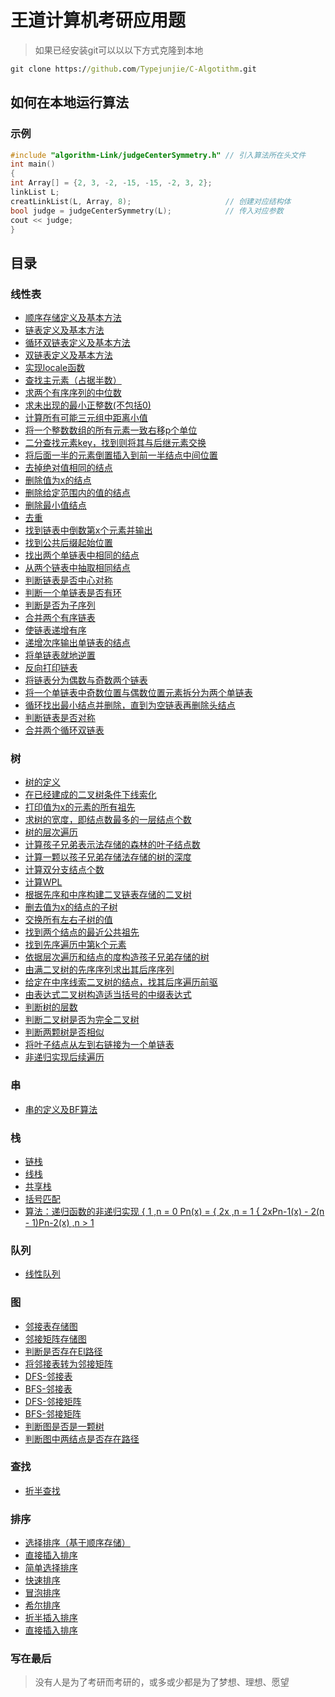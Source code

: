 # 王道计算机考研应用题

> 如果已经安装git可以以以下方式克隆到本地

```cmd
git clone https://github.com/Typejunjie/C-Algotithm.git
```

## 如何在本地运行算法

### 示例

```cpp
#include "algorithm-Link/judgeCenterSymmetry.h" // 引入算法所在头文件
int main()
{
int Array[] = {2, 3, -2, -15, -15, -2, 3, 2};
linkList L;
creatLinkList(L, Array, 8);                     // 创建对应结构体
bool judge = judgeCenterSymmetry(L);            // 传入对应参数
cout << judge;
}
```

## 目录

### 线性表

- [顺序存储定义及基本方法](https://github.com/Typejunjie/C-Algorithm/blob/main/linearList/linearList.h)
- [链表定义及基本方法](https://github.com/Typejunjie/C-Algorithm/blob/main/linearList/linkList.h)
- [循环双链表定义及基本方法](https://github.com/Typejunjie/C-Algorithm/blob/main/linearList/dualCircleList.h)
- [双链表定义及基本方法](https://github.com/Typejunjie/C-Algorithm/blob/main/linearList/algorithm-special/dualLinkListAndFreq.h)
- [实现locale函数](https://github.com/Typejunjie/C-Algotithm/blob/main/linearList/algorithm-special/dualLinkListAndFreq.h)
- [查找主元素（占据半数）](https://github.com/Typejunjie/C-Algorithm/blob/main/linearList/algorithm-Linear/findMainNum.h)
- [求两个有序序列的中位数](https://github.com/Typejunjie/C-Algorithm/blob/main/linearList/algorithm-Linear/findMidNum.h)
- [求未出现的最小正整数(不包括0)](https://github.com/Typejunjie/C-Algorithm/blob/main/linearList/algorithm-Linear/findMinNum.h)
- [计算所有可能三元组中距离小值](https://github.com/Typejunjie/C-Algorithm/blob/main/linearList/algorithm-Linear/mergeList.h)
- [将一个整数数组的所有元素一致右移p个单位](https://github.com/Typejunjie/C-Algorithm/blob/main/linearList/algorithm-Linear/moveElement.h)
- [二分查找元素key，找到则将其与后继元素交换](https://github.com/Typejunjie/C-Algorithm/blob/main/linearList/algorithm-Linear/searchOper.h)
- [将后面一半的元素倒置插入到前一半结点中间位置](https://github.com/Typejunjie/C-Algorithm/blob/main/linearList/algorithm-Link/buildMixList.h)
- [去掉绝对值相同的结点](https://github.com/Typejunjie/C-Algorithm/blob/main/linearList/algorithm-Link/deleteAbsSim.h)
- [删除值为x的结点](https://github.com/Typejunjie/C-Algorithem/blob/main/linearList/algorithm-Link/deleteEle.h)
- [删除给定范围内的值的结点](https://github.com/Typejunjie/C-Algorithem/blob/main/linearList/algorithm-Link/deleteInSpenNum.h)
- [删除最小值结点](https://github.com/Typejunjie/C-Algorithm/blob/main/linearList/algorithm-Link/deleteMinNum.h)
- [去重](https://github.com/Typejunjie/C-Algorithm/blob/main/linearList/algorithm-Link/deleteSim.h)
- [找到链表中倒数第x个元素并输出](https://github.com/Typejunjie/C-Algotithm/blob/main/linearList/algorithm-Link/findCountBackwordX.h)
- [找到公共后缀起始位置](https://github.com/Typejunjie/C-Algorithm/blob/main/linearList/algorithm-Link/findPublicSuffix.h)
- [找出两个单链表中相同的结点](https://github.com/Typejunjie/C-Algotithm/blob/main/linearList/algorithm-Link/findSimNode.h)
- [从两个链表中抽取相同结点](https://github.com/Typejunjie/C-Algorithm/blob/main/linearList/algorithm-Link/findSimNodeFromOrder.h)
- [判断链表是否中心对称](https://github.com/Typejunjie/C-Algorithm/blob/main/linearList/algorithm-Link/judgeCenterSymmetry.h)
- [判断一个单链表是否有环](https://github.com/Typejunjie/C-Algorithm/blob/main/linearList/algorithm-Link/jadgeCircle.h)
- [判断是否为子序列](https://github.com/Typejunjie/C-Algorithm/blob/main/linearList/algorithm-Link/jadgeSubsequence.h)
- [合并两个有序链表](https://github.com/Typejunjie/C-Algorithm/blob/main/linearList/algorithm-Link/mergeListInReverse.h)
- [使链表递增有序](https://github.com/Typejunjie/C-Algorithm/blob/main/linearList/algorithm-Link/orderlyList.h)
- [递增次序输出单链表的结点](https://github.com/Typejunjie/C-Algorithm/blob/main/linearList/algorithm-Link/outputInOrder.h)
- [将单链表就地逆置](https://github.com/Typejunjie/C-Algorithm/blob/main/linearList/algorithm-Link/reverseList.h)
- [反向打印链表](https://github.com/Typejunjie/C-Algorithm/blob/main/linearList/algorithm-Link/reverseLog.h)
- [将链表分为偶数与奇数两个链表](https://github.com/Typejunjie/C-Algorithm/blob/main/linearList/algorithm-Link/splitList.h)
- [将一个单链表中奇数位置与偶数位置元素拆分为两个单链表](https://github.com/Typejunjie/C-Algorithm/blob/main/linearList/algorithm-Link/splitListInharf.h)
- [循环找出最小结点并删除，直到为空链表再删除头结点](https://github.com/Typejunjie/C-Algorithm/blob/main/linearList/algorithm-circleList/findMinNodeAndDele.h)
- [判断链表是否对称](https://github.com/Typejunjie/C-Algorithm/blob/main/linearList/algorithm-circleList/jadgeSymmetry.h)
- [合并两个循环双链表](https://github.com/Typejunjie/C-Algorithm/blob/main/linearList/algorithm-circleList/mergeCircleList.h)

### 树

- [树的定义](https://github.com/Typejunjie/C-Algorithm/blob/main/tree/interfere.h)
- [在已经建成的二叉树条件下线索化](https://github.com/Typejunjie/C-Algorithm/blob/main/tree/createClueTree.h)
- [打印值为x的元素的所有祖先](https://github.com/Typejunjie/C-Algorithm/blob/main/tree/algorithm-Tree/LogXancestors.h)
- [求树的宽度，即结点数最多的一层结点个数](https://github.com/Typejunjie/C-Algorithm/blob/main/tree/algorithm-Tree/TreeWith.h)
- [树的层次遍历](https://github.com/Typejunjie/C-Algorithm/blob/main/tree/algorithm-Tree/arrangementLog.h)
- [计算孩子兄弟表示法存储的森林的叶子结点数](https://github.com/Typejunjie/C-Algorithm/blob/main/tree/algorithm-Tree/countForestLeaf.h)
- [计算一颗以孩子兄弟存储法存储的树的深度](https://github.com/Typejunjie/C-Algorithm/blob/main/tree/algorithm-Tree/countTreeDepth.h)
- [计算双分支结点个数](https://github.com/Typejunjie/C-Algorithm/blob/main/tree/algorithm-Tree/countTwoBranch.h)
- [计算WPL](https://github.com/Typejunjie/C-Algorithm/blob/main/tree/algorithm-Tree/countWPL.h)
- [根据先序和中序构建二叉链表存储的二叉树](https://github.com/Typejunjie/C-Algorithm/blob/main/tree/algorithm-Tree/createTreeINPre.h)
- [删去值为x的结点的子树](https://github.com/Typejunjie/C-Algorithm/blob/main/tree/algorithm-Tree/deleteXTreeSson.h)
- [交换所有左右子树的值](https://github.com/Typejunjie/C-Algorithm/blob/main/tree/algorithm-Tree/exchangeLRnode.h)
- [找到两个结点的最近公共祖先](https://github.com/Typejunjie/C-Algorithm/blob/main/tree/algorithm-Tree/findAncestors.h)
- [找到先序遍历中第k个元素](https://github.com/Typejunjie/C-Algorithm/blob/main/tree/algorithm-Tree/findXpointInPre.h)
- [依据层次遍历和结点的度构造孩子兄弟存储的树](https://github.com/Typejunjie/C-Algorithm/blob/main/tree/algorithm-Tree/fromArrangeAndDegreeToTree.h)
- [由满二叉树的先序序列求出其后序序列](https://github.com/Typejunjie/C-Algorithm/blob/main/tree/algorithm-Tree/fullTreePreToPost.h)
- [给定在中序线索二叉树的结点，找其后序遍历前驱](https://github.com/Typejunjie/C-Algorithm/blob/main/tree/algorithm-Tree/inClueTreeXInPostPrior.h)
- [由表达式二叉树构造适当括号的中缀表达式](https://github.com/Typejunjie/C-Algorithm/blob/main/tree/algorithm-Tree/inLogMinSuffic.h)
- [判断树的层数](https://github.com/Typejunjie/C-Algorithm/blob/main/tree/algorithm-Tree/jadgeDepth.h)
- [判断二叉树是否为完全二叉树](https://github.com/Typejunjie/C-Algorithm/blob/main/tree/algorithm-Tree/jadgeTreeComplete.h)
- [判断两颗树是否相似](https://github.com/Typejunjie/C-Algorithm/blob/main/tree/algorithm-Tree/jadgeTreeSimilar.h)
- [将叶子结点从左到右链接为一个单链表](https://github.com/Typejunjie/C-Algorithm/blob/main/tree/algorithm-Tree/linkLeaf.h)
- [非递归实现后续遍历](https://github.com/Typejunjie/C-Algorithm/blob/main/tree/algorithm-Tree/postLogTreeInNoRecursion.h)

### 串

- [串的定义及BF算法](https://github.com/Typejunjie/C-Algorithm/blob/main/String/string.h)

### 栈

- [链栈](https://github.com/Typejunjie/C-Algorithm/blob/main/Stack/linkStack.h)
- [线栈](https://github.com/Typejunjie/C-Algorithm/blob/main/Stack/linearStack.h)
- [共享栈](https://github.com/Typejunjie/C-Algorithm/blob/main/Stack/shareStack.h)
- [括号匹配](https://github.com/Typejunjie/C-Algorithm/blob/main/Stack/algorithm-linearStack/jadgeMatching.h)
- [算法：递归函数的非递归实现
        { 1  ,n = 0
Pn(x) = { 2x ,n = 1
        { 2xPn-1(x) - 2(n - 1)Pn-2(x) ,n > 1](https://github.com/Typejunjie/C-Algorithm/blob/main/Stack/algorithm-linearStack/recursiveFun.h)

### 队列

- [线性队列](https://github.com/Typejunjie/C-Algorithm/blob/main/Queue/linearQueue.h)

### 图

- [邻接表存储图](https://github.com/Typejunjie/C-Algorithm/blob/main/Graph/graph-linklist.h)
- [邻接矩阵存储图](https://github.com/Typejunjie/C-Algorithm/blob/main/Graph/graph-matrix.h)
- [判断是否存在El路径](https://github.com/Typejunjie/C-Algorithm/blob/main/Graph/algorithm-graph/jadgeElRoute.h)
- [将邻接表转为邻接矩阵](https://github.com/Typejunjie/C-Algorithm/blob/main/Graph/algorithm-graph/transGFromLinkToMatrix.h)
- [DFS-邻接表](https://github.com/Typejunjie/C-Algorithm/blob/main/Graph/graph-linklist.h)
- [BFS-邻接表](https://github.com/Typejunjie/C-Algorithm/blob/main/Graph/graph-linklist.h)
- [DFS-邻接矩阵](https://github.com/Typejunjie/C-Algorithm/blob/main/Graph/graph-matrix.h)
- [BFS-邻接矩阵](https://github.com/Typejunjie/C-Algorithm/blob/main/Graph/graph-matrix.h)
- [判断图是否是一颗树](https://github.com/Typejunjie/C-Algorithm/blob/main/Graph/algorithm-graph/judgeTree.h)
- [判断图中两结点是否存在路径](https://github.com/Typejunjie/C-Algorithm/blob/main/Graph/algorithm-graph/judgementPath.h)

### 查找

- [折半查找](https://github.com/Typejunjie/C-Algotithm/blob/main/linearList/algorithm-linear/Half-foldlookup.h)

### 排序

- [选择排序（基于顺序存储）](https://github.com/Typejunjie/C-Algorithm/blob/main/linearList/algorithm-insertOrder/insterOrder.h)
- [直接插入排序](https://github.com/Typejunjie/C-Algorithm/blob/main/linearList/algorithm-insertOrder/insterOrder.h)
- [简单选择排序](https://github.com/Typejunjie/C-Algorithm/blob/main/sort/operate.h)
- [快速排序](https://github.com/Typejunjie/C-Algorithm/blob/main/sort/operate.h)
- [冒泡排序](https://github.com/Typejunjie/C-Algorithm/blob/main/sort/operate.h)
- [希尔排序](https://github.com/Typejunjie/C-Algorithm/blob/main/sort/operate.h)
- [折半插入排序](https://github.com/Typejunjie/C-Algorithm/blob/main/sort/operate.h)
- [直接插入排序](https://github.com/Typejunjie/C-Algorithm/blob/main/sort/operate.h)

### 写在最后

>没有人是为了考研而考研的，或多或少都是为了梦想、理想、愿望
